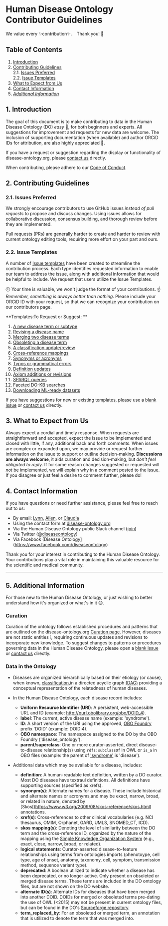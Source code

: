 # Human Disease Ontology Contributor Guidelines

We value every :sparkles:contribution:sparkles:.&nbsp;&nbsp;&nbsp; Thank you! :clap:



## Table of Contents

1. [Introduction](#1-introduction)
2. [Contributing Guidelines](#2-contributing-guidelines)  
   2.1. [Issues Preferred](#21-issues-preferred)  
   2.2. [Issue Templates](#22-issue-templates)
3. [What to Expect from Us](#3-what-to-expect-from-us)
4. [Contact Information](#4-contact-information)
5. _[Additional Information](#5-additional-information)_

## 1. Introduction

The goal of this document is to make contributing to data in the Human Disease Ontology (DO) _easy_ :muscle:, for both beginners and experts. All suggestions for improvement and requests for new data are welcome. The inclusion of supporting documentation (when available) and author ORCiD IDs for attribution, are also highly appreciated :pray:.

If you have a request or suggestion regarding the display or functionality of disease-ontology.org, please [contact us](#4-contact-information) directly.

When contributing, please adhere to our [Code of Conduct](CODE_OF_CONDUCT.md).

## 2. Contributing Guidelines

### 2.1. Issues Preferred

We strongly encourage contributors to use GitHub issues _instead of pull requests_ to propose and discuss changes. Using issues allows for collaborative discussion, consensus building, and thorough review before they are implemented.

Pull requests (PRs) are generally harder to create and harder to review with current ontology editing tools, requiring more effort on your part and ours.

### 2.2. Issue Templates

A number of [Issue templates](https://github.com/DiseaseOntology/HumanDiseaseOntology/issues/new/choose) have been created to streamline the contribution process. Each type identifies requested information to enable our team to address the issue, along with additional information that would be helpful to include. We request that users utilize the Issue Templates.

:clock10: Your time is valuable, we won't judge the format of your contributions. :point_up: _Remember, something is always better than nothing_. Please include your ORCiD ID with your request, so that we can recognize your contribution on our contributors page.

**Templates:To Request or Suggest: **

1. [A new disease term or subtype]()
2. [Revising a disease name]()
3. [Merging two disease terms]()
4. [Obsoleting a disease term]()
5. [A classification update/review]()
6. [Cross-reference mappings]()
7. [Synonyms or acronyms]() 
8. [Typos or grammatical errors]()
9. [Definition updates]()
10. [Axiom additions or revisions]()
11. [SPARQL queries]()
12. [Faceted DO-KB searches]()
13. [Downloading ML-ready datasets]()

If you have suggestions for new or existing templates, please use a [blank issue](https://github.com/DiseaseOntology/HumanDiseaseOntology/issues/new) or [contact us](#4-contact-information) directly.

## 3. What to Expect from Us

Always expect a cordial and timely response. When requests are straightforward and accepted, expect the issue to be implemented and closed with little, if any, additional back and forth comments. When issues are complex or expanded upon, we may provide or request further information on the issue to support or outline decision-making. **Discussions are always welcome**, it aids curation and decision-making, but _don't feel obligated to reply_. If for some reason changes suggested or requested will _not_ be implemented, we will explain why in a comment posted to the issue. If you disagree or just feel a desire to comment further, please do!

## 4. Contact Information

If you have questions or need further assistance, please feel free to reach out to us:

- By email: [Lynn](mailto:lschriml@som.umaryland.edu), [Allen](mailto:allenbaron@som.umaryland.edu), or [Claudia](mailto:csbjohnson@som.umaryland.edu)
- Using the contact form at [disease-ontology.org](https://disease-ontology.org/outreach/contact-us)
- Via the Human Disease Ontology public Slack channel ([join](https://join.slack.com/t/humandiseaseontology/shared_invite/zt-25vj64myc-h~DOMTJ_iNyyZnPhlDmJFA))
- Via Twitter ([@diseaseontology](https://twitter.com/diseaseontology))
- Via Facebook (Disease Ontology](https://www.facebook.com/diseaseontology)

Thank you for your interest in contributing to the Human Disease Ontology. Your contributions play a vital role in maintaining this valuable resource for the scientific and medical community.

---

## 5. Additional Information

For those new to the Human Disease Ontology, or just wishing to better understand how it's organized or what's in it :wink:.

### Curation

Curation of the ontology follows established procedures and patterns that are outlined on the disease-ontology.org [Curation page](https://disease-ontology.org/curation). However, diseases are not static entities :grey_exclamation:, requiring continuous updates and revisions to incorporate new knowledge. To suggest changes to patterns or procedures governing data in the Human Disease Ontology, please open a [blank issue](https://github.com/DiseaseOntology/HumanDiseaseOntology/issues/new) or [contact us](#4-contact-information) directly.

### Data in the Ontology

- Diseases are organized hierarchically based on their etiology (or cause), when known, [classification](https://www.britannica.com/science/human-disease/Classifications-of-diseases),in a directed acyclic graph [(DAG)](https://en.wikipedia.org/wiki/Directed_acyclic_graph) providing a conceptual representation of the relatedness of human diseases.
  
- In the Human Disease Ontology, each disease record includes:
  - **Uniform Resource Identifier (URI)**: A persistent, web-accessible URL and ID (example: http://purl.obolibrary.org/obo/DOID_4).
  - **label**: The current, active disease name (example: 'syndrome').
  - **ID**: A short version of the URI using the approved, [OBO Foundry](https://obofoundry.org/ontology/doid.html) prefix 'DOID' (example: DOID:4).
  - **OBO namespace**: The namespace assigned to the DO by the OBO Foundry ('disease_ontology').
  - **parent/superclass**: One or more curator-asserted, direct disease-to-disease relationship(s) using `rdfs:subClassOf` in OWL or `is_a` in OBO files (example: the parent of ['syndrome'](https://disease-ontology.org/?id=DOID:225) is 'disease').
- Additional data which may be available for a disease, includes:
  - **definition**: A human-readable text definition, written by a DO curator. Most DO diseases have textraul definitions. All definitions have supporting sources (specified as xrefs).
  - **synonym(s)**: Alternate names for a disease. These include historical and alternate names or acronyms,and may be exact, narrow, broad, or related in nature, denoted by [Skos[(https://www.w3.org/2009/08/skos-reference/skos.html) annotations.
  - **xref(s)**: Cross-references to other clinical vocabularies (e.g. NCI thesaurus, OMIM, Orphanet, GARD, UMLS, SNOMED_CT, ICD).
  - **skos mapping(s)**: Denoting the level of similarity between the DO term and the cross-reference ID, organized by the nature of the mapping using the [Simple Knowledge Organization System](https://www.w3.org/TR/skos-reference/) (e.g., exact, close, narrow, broad, or related).
  - **logical statements**: Curator-asserted disease-to-feature relationships using terms from ontologies imports (phenotoype, cell type, age of onset, anatomy, taxonomy, cell, symptom, transmission method, sequence variant type).
  - **deprecated**: A boolean utilized to indicate whether a disease has been deprecated, or no longer active. Only present on obsoleted or merged disease terms. These terms are included in the DO ontology files, but are not shown on the DO website.
  - **alternate ID(s)**: Alternate IDs for diseases that have been merged into another DOID. DOIDs for merged or obsoleted terms pre-dating the use of OWL (<2015) may not be present in current ontology files, but can be found in the DO's [Sourceforge repository](https://sourceforge.net/projects/diseaseontology/files/).
  - **term_replaced_by**: For an obsoleted or merged term, an annotation that is utilized to denote the term that was merged into.
